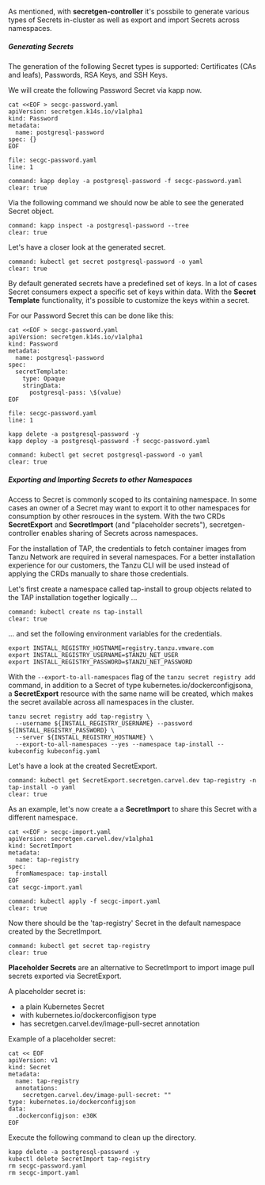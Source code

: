 As mentioned, with **secretgen-controller** it's possbile to generate various types of Secrets in-cluster as well as export and import Secrets across namespaces.

##### Generating Secrets
The generation of the following Secret types is supported: Certificates (CAs and leafs), Passwords, RSA Keys, and SSH Keys.

We will create the following Password Secret via kapp now.
```execute
cat <<EOF > secgc-password.yaml
apiVersion: secretgen.k14s.io/v1alpha1
kind: Password
metadata:
  name: postgresql-password
spec: {}
EOF
```
```editor:open-file
file: secgc-password.yaml
line: 1
```
```terminal:execute
command: kapp deploy -a postgresql-password -f secgc-password.yaml
clear: true
```

Via the following command we should now be able to see the generated Secret object.
```terminal:execute
command: kapp inspect -a postgresql-password --tree
clear: true
```

Let's have a closer look at the generated secret.
```terminal:execute
command: kubectl get secret postgresql-password -o yaml
clear: true
```
By default generated secrets have a predefined set of keys. In a lot of cases Secret consumers expect a specific set of keys within data. With the **Secret Template** functionality, it's possible to customize the keys within a secret.

For our Password Secret this can be done like this:
```execute
cat <<EOF > secgc-password.yaml
apiVersion: secretgen.k14s.io/v1alpha1
kind: Password
metadata:
  name: postgresql-password
spec:
  secretTemplate:
    type: Opaque
    stringData:
      postgresql-pass: \$(value)
EOF
```
```editor:open-file
file: secgc-password.yaml
line: 1
```
```execute
kapp delete -a postgresql-password -y
kapp deploy -a postgresql-password -f secgc-password.yaml
```
```terminal:execute
command: kubectl get secret postgresql-password -o yaml
clear: true
```

##### Exporting and Importing Secrets to other Namespaces

Access to Secret is commonly scoped to its containing namespace. In some cases an owner of a Secret may want to export it to other namespaces for consumption by other resrouces in the system. 
With the two CRDs **SecretExport** and **SecretImport** (and "placeholder secrets"), secretgen-controller enables sharing of Secrets across namespaces.

For the installation of TAP, the credentials to fetch container images from Tanzu Network are required in several namespaces. 
For a better installation experience for our customers, the Tanzu CLI will be used instead of applying the CRDs manually to share those credentials.

Let's first create a namespace called tap-install to group objects related to the TAP installation together logically ...
```terminal:execute
command: kubectl create ns tap-install
clear: true
```
... and set the following environment variables for the credentials.
```execute
export INSTALL_REGISTRY_HOSTNAME=registry.tanzu.vmware.com
export INSTALL_REGISTRY_USERNAME=$TANZU_NET_USER
export INSTALL_REGISTRY_PASSWORD=$TANZU_NET_PASSWORD
```

With the `--export-to-all-namespaces` flag of the `tanzu secret registry add` command, in addition to a Secret of type kubernetes.io/dockerconfigjsona, a **SecretExport** resource with the same name will be created, which makes the secret available across all namespaces in the cluster.
```execute
tanzu secret registry add tap-registry \
  --username ${INSTALL_REGISTRY_USERNAME} --password ${INSTALL_REGISTRY_PASSWORD} \
  --server ${INSTALL_REGISTRY_HOSTNAME} \
  --export-to-all-namespaces --yes --namespace tap-install --kubeconfig kubeconfig.yaml
```
Let's have a look at the created SecretExport.
```terminal:execute
command: kubectl get SecretExport.secretgen.carvel.dev tap-registry -n tap-install -o yaml
clear: true
```

As an example, let's now create a a **SecretImport** to share this Secret with a different namespace.
```execute
cat <<EOF > secgc-import.yaml
apiVersion: secretgen.carvel.dev/v1alpha1
kind: SecretImport
metadata:
  name: tap-registry
spec:
  fromNamespace: tap-install
EOF
cat secgc-import.yaml
```
```terminal:execute
command: kubectl apply -f secgc-import.yaml
clear: true
```

Now there should be the 'tap-registry' Secret in the default namespace created by the SecretImport.
```terminal:execute
command: kubectl get secret tap-registry
clear: true
```

**Placeholder Secrets** are an alternative to SecretImport to import image pull secrets exported via SecretExport.

A placeholder secret is:
- a plain Kubernetes Secret
- with kubernetes.io/dockerconfigjson type
- has secretgen.carvel.dev/image-pull-secret annotation

Example of a placeholder secret:
```execute
cat << EOF
apiVersion: v1
kind: Secret
metadata:
  name: tap-registry
  annotations:
    secretgen.carvel.dev/image-pull-secret: ""
type: kubernetes.io/dockerconfigjson
data:
  .dockerconfigjson: e30K
EOF
```

Execute the following command to clean up the directory.
```execute
kapp delete -a postgresql-password -y
kubectl delete SecretImport tap-registry
rm secgc-password.yaml
rm secgc-import.yaml
```